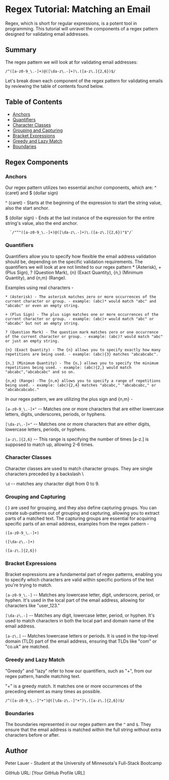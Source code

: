 # Regex Tutorial: Matching an Email

Regex, which is short for regular expressions, is a potent tool in programming. This tutorial will unravel the components of a regex pattern designed for validating email addresses.

## Summary

The regex pattern we will look at for validating email addresses:

`/^([a-z0-9_\.-]+)@([\da-z\.-]+)\.([a-z\.]{2,6})$/`

Let's break down each component of the regex pattern for validating emails by reviewing the table of contents found below.

## Table of Contents

- [Anchors](#anchors)
- [Quantifiers](#quantifiers)
- [Character Classes](#character-classes)
- [Grouping and Capturing](#grouping-and-capturing)
- [Bracket Expressions](#bracket-expressions)
- [Greedy and Lazy Match](#greedy-and-lazy-match)
- [Boundaries](#boundaries)

## Regex Components

### Anchors

Our regex pattern utilizes two essential anchor components, which are: ^ (caret) and $ (dollar sign)

   ^ (caret) - Starts at the beginning of the expression to start the string value, also the start anchor.
   
   $ (dollar sign) - Ends at the last instance of the expression for the entire string's value, also the end anchor.

      `/"^"([a-z0-9_\.-]+)@([\da-z\.-]+)\.([a-z\.]{2,6})"$"/`

### Quantifiers

Quantifiers allow you to specify how flexible the email address validation should be, depending on the specific validation requirements. The quantifiers we will look at are not limited to our regex pattern * (Asterisk), + (Plus Sign), ? (Question Mark), {n} (Exact Quantity), {n,} (Minimum Quantity), and {n,m} (Range).

Examples using real characters - 

    * (Asterisk) - The asterisk matches zero or more occurrences of the current character or group. - example: (abc)* would match "abc" and "abcabc" or even an empty string.
    
    + (Plus Sign) - The plus sign matches one or more occurrences of the current character or group. - example: (abc)+ would match "abc" or "abcabc" but not an empty string.
    
    ? (Question Mark) - The question mark matches zero or one occurrence of the current character or group. - example: (abc)? would match "abc" or just an empty string.
    
    {n} (Exact Quantity) - The {n} allows you to specify exactly how many repetitions are being used. - example: (abc){3} matches "abcabcabc".
    
    {n,} (Minimum Quantity) - The {n,} allows you to specify the minimum repetitions being used. - example: (abc){2,} would match "abcabc","abcabcabc" and so on.
    
    {n,m} (Range) -The {n,m} allows you to specify a range of repetitions being used. - example: (abc){2,4} matches "abcabc," "abcabcabc," or "abcabcabcabc."

In our regex pattern, we are utilizing the plus sign and {n,m} -

  `[a-z0-9_\.-]+"`   -- Matches one or more characters that are either lowercase letters, digits, underscores, periods, or hyphens.

  `[\da-z\.-]+"`   -- Matches one or more characters that are either digits, lowercase letters, periods, or hyphens.

  `[a-z\.]{2,6}`    -- This range is specifying the number of times [a-z\.] is supposed to match up, allowing 2-6 times.
    
### Character Classes

Character classes are used to match character groups. They are single characters preceded by a backslash \ 

 `\d`   -- matches any character digit from 0 to 9.

### Grouping and Capturing

( ) are used for grouping, and they also define capturing groups. You can create sub-patterns out of grouping and capturing, allowing you to extract parts of a matched text. The capturing groups are essential for acquiring specific parts of an email address, examples from the regex pattern -

  `([a-z0-9_\.-]+)`   

  `([\da-z\.-]+)`   

  `([a-z\.]{2,6})`    

### Bracket Expressions

Bracket expressions are a fundamental part of regex patterns, enabling you to specify which characters are valid within specific portions of the text you're trying to match. 

 `[a-z0-9_\.-]`    -- Matches any lowercase letter, digit, underscore, period, or hyphen. It's used in the local part of the email address, allowing for characters like "user_123."

  `[\da-z\.-]`    -- Matches any digit, lowercase letter, period, or hyphen. It's used to match characters in both the local part and domain name of the email address.

  `[a-z\.]`   -- Matches lowercase letters or periods. It is used in the top-level domain (TLD) part of the email address, ensuring that TLDs like "com" or "co.uk" are matched.

### Greedy and Lazy Match

"Greedy" and "lazy" refer to how our quantifiers, such as "+", from our regex pattern, handle matching text.

"+" is a greedy match. It matches one or more occurrences of the preceding element as many times as possible.

`/^([a-z0-9_\.-]"+")@([\da-z\.-]"+")\.([a-z\.]{2,6})$/`

### Boundaries 

The boundaries represented in our regex pattern are the `^` and `$`. They ensure that the email address is matched within the full string without extra characters before or after.

## Author

Peter Lauer - Student at the University of Minnesota's Full-Stack Bootcamp

GitHub URL: [Your GitHub Profile URL]